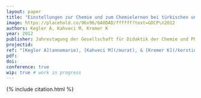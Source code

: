 ```yaml
---
layout: paper
title: "Einstellungen zur Chemie und zum Chemielernen bei türkischen und deutschen Jugendlichen"
image: https://placehold.co/96x96/6A0DAD/ffffff?text=GDCP\n2012
authors: Kegler A, Kahveci M, Kremer K
year: 2012
publisher: Jahrestagung der Gesellschaft für Didaktik der Chemie und Physik (GDCP)
projectid:
ref: "[Kegler A](annemarie), [Kahveci M](/murat), & [Kremer K](/kerstin). (2012). _Einstellungen zur Chemie und zum Chemielernen bei türkischen und deutschen Jugendlichen_. Paper presented at the Jahrestagung der Gesellschaft für Didaktik der Chemie und Physik (GDCP). [Poster]. Leibniz- Universität, Hannover, Germany. September 17 - 20, 2012."
pdf:
doi:
conference: true
wip: true # work in progress 
---
```


{% include citation.html %}